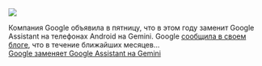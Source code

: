 <!--2025-03-15 09:41:17-->
<div class="yb">
  <div class="rss smaller1 habr"><img src="https://habrastorage.org/getpro/habr/upload_files/97b/0fc/f99/97b0fcf9909558381b2b34d00f85ae36.png" /><p>Компания Google объявила в пятницу, что в этом году заменит Google Assistant на телефонах Android на Gemini. Google&nbsp;<a href="https://blog.google/products/gemini/google-assistant-gemini-mobile/">сообщила в своем блоге</a>, что в течение ближайших месяцев... <br><a class="light" href="https://habr.com/ru/companies/bothub/news/891130/?utm_source=habrahabr&utm_medium=rss&utm_campaign=891130">Google заменяет Google Assistant на Gemini</a></div>
</div>
